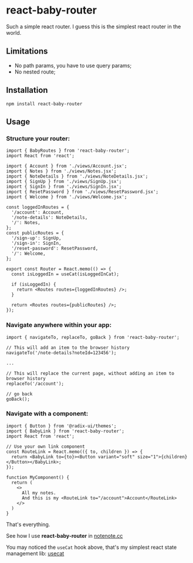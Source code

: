 # react-baby-router

Such a simple react router. I guess this is the simplest react router in the world.

## Limitations

- No path params, you have to use query params;
- No nested route;

## Installation

```
npm install react-baby-router
```

## Usage

### Structure your router:

```
import { BabyRoutes } from 'react-baby-router';
import React from 'react';

import { Account } from './views/Account.jsx';
import { Notes } from './views/Notes.jsx';
import { NoteDetails } from './views/NoteDetails.jsx';
import { SignUp } from './views/SignUp.jsx';
import { SignIn } from './views/SignIn.jsx';
import { ResetPassword } from './views/ResetPassword.jsx';
import { Welcome } from './views/Welcome.jsx';

const loggedInRoutes = {
  '/account': Account,
  '/note-details': NoteDetails,
  '/': Notes,
};
const publicRoutes = {
  '/sign-up': SignUp,
  '/sign-in': SignIn,
  '/reset-password': ResetPassword,
  '/': Welcome,
};

export const Router = React.memo(() => {
  const isLoggedIn = useCat(isLoggedInCat);

  if (isLoggedIn) {
    return <Routes routes={loggedInRoutes} />;
  }

  return <Routes routes={publicRoutes} />;
});
```

### Navigate anywhere within your app:

```
import { navigateTo, replaceTo, goBack } from 'react-baby-router';

// This will add an item to the browser history
navigateTo('/note-details?noteId=123456');

...

// This will replace the current page, without adding an item to browser history
replaceTo('/account');

// go back
goBack();
```

### Navigate with a component:

```
import { Button } from '@radix-ui/themes';
import { BabyLink } from 'react-baby-router';
import React from 'react';

// Use your own link component
const RouteLink = React.memo(({ to, children }) => {
  return <BabyLink to={to}><Button variant="soft" size="1">{children}</Button></BabyLink>;
});

function MyComponent() {
  return (
    <>
      All my notes.
      And this is my <RouteLink to="/account">Account</RouteLink>
    </>
  )
}
```

That's everything.

See how I use **react-baby-router** in [notenote.cc](https://github.com/penghuili/notenotecc)

You may noticed the `useCat` hook above, that's my simplest react state management lib: [usecat](https://github.com/penghuili/usecat)
